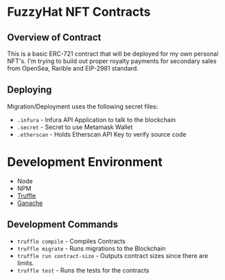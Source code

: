 # FuzzyHat NFT Contracts

## Overview of Contract
This is a basic ERC-721 contract that will be deployed for my own personal NFT's. I'm trying to build out proper royalty payments for secondary sales from OpenSea, Rarible and EIP-2981 standard.

## Deploying
Migration/Deployment uses the following secret files:
- `.infura` - Infura API Application to talk to the blockchain
- `.secret` - Secret to use Metamask Wallet
- `.etherscan` - Holds Etherscan API Key to verify source code

# Development Environment
- Node
- NPM
- [Truffle](https://www.trufflesuite.com/truffle)
- [Ganache](https://www.trufflesuite.com/ganache)

## Development Commands
- `truffle compile` - Compiles Contracts
- `truffle migrate` - Runs migrations to the Blockchain
- `truffle run contract-size` - Outputs contract sizes since there are limits.
- `truffle test` - Runs the tests for the contracts